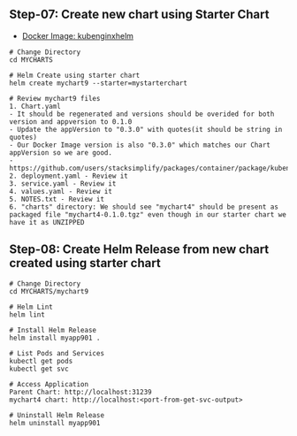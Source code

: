 
## Step-07: Create new chart using Starter Chart
- [Docker Image: kubenginxhelm](https://github.com/users/stacksimplify/packages/container/package/kubenginxhelm)
```t
# Change Directory
cd MYCHARTS

# Helm Create using starter chart
helm create mychart9 --starter=mystarterchart

# Review mychart9 files
1. Chart.yaml
- It should be regenerated and versions should be overided for both version and appversion to 0.1.0
- Update the appVersion to "0.3.0" with quotes(it should be string in quotes) 
- Our Docker Image version is also "0.3.0" which matches our Chart appVersion so we are good. 
- https://github.com/users/stacksimplify/packages/container/package/kubenginxhelm
2. deployment.yaml - Review it
3. service.yaml - Review it
4. values.yaml - Review it
5. NOTES.txt - Review it
6. "charts" directory: We should see "mychart4" should be present as packaged file "mychart4-0.1.0.tgz" even though in our starter chart we have it as UNZIPPED
```

## Step-08: Create Helm Release from new chart created using starter chart
```t
# Change Directory
cd MYCHARTS/mychart9

# Helm Lint
helm lint 

# Install Helm Release
helm install myapp901 .

# List Pods and Services
kubectl get pods
kubectl get svc

# Access Application
Parent Chart: http://localhost:31239
mychart4 chart: http://localhost:<port-from-get-svc-output>

# Uninstall Helm Release
helm uninstall myapp901
```